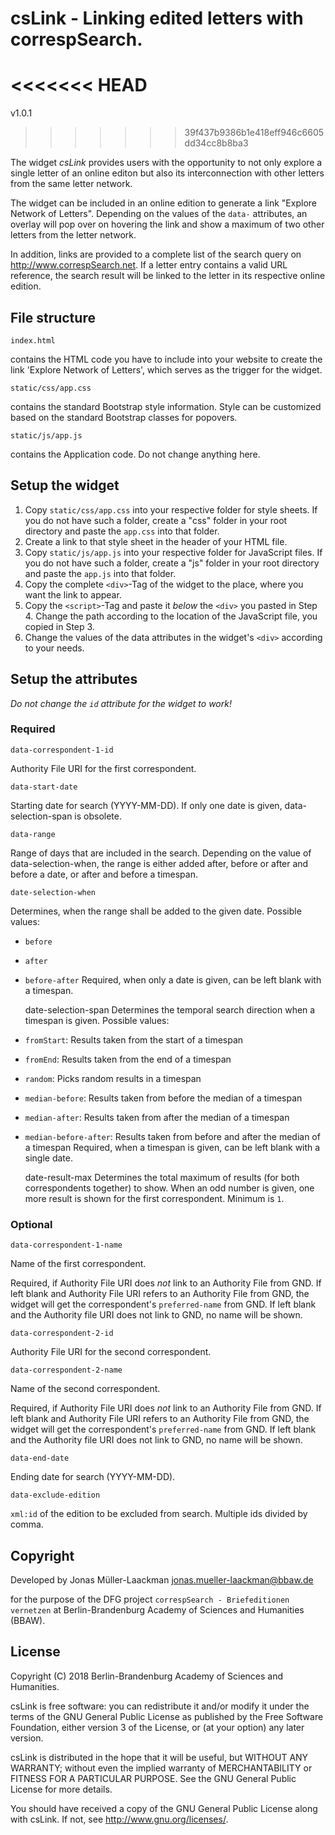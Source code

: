 # csLink - Linking edited letters with correspSearch.
<<<<<<< HEAD
=======
v1.0.1
>>>>>>> 39f437b9386b1e418eff946c6605dd34cc8b8ba3

The widget _csLink_ provides users with the opportunity
to not only explore a single letter of an online editon but also its interconnection
with other letters from the same letter network.

The widget can be included in an online edition to generate a link "Explore Network of Letters".
Depending on the values of the `data-` attributes, an overlay will pop over on
hovering the link and show a maximum of two other letters from the letter network.

In addition, links are provided to a complete list of the search query on <http://www.correspSearch.net>.
If a letter entry contains a valid URL reference, the search result will be linked
to the letter in its respective online edition.

## File structure

    index.html
contains the HTML code you have to include into your website
to create the link 'Explore Network of Letters', which serves
as the trigger for the widget.

    static/css/app.css
contains the standard Bootstrap style information. Style can be customized
based on the standard Bootstrap classes for popovers.

    static/js/app.js
contains the Application code. Do not change anything here.

## Setup the widget

1. Copy `static/css/app.css` into your respective folder for style sheets.
If you do not have such a folder, create a "css" folder in your root
directory and paste the `app.css` into that folder.
2. Create a link to that style sheet in the header of your HTML file.
3. Copy `static/js/app.js` into your respective folder for JavaScript files.
If you do not have such a folder, create a "js" folder in your root
directory and paste the `app.js` into that folder.
4. Copy the complete `<div>`-Tag of the widget to the place, where you want
the link to appear.
5. Copy the `<script>`-Tag and paste it _below_ the `<div>` you pasted in Step 4.
Change the path according to the location of the JavaScript file, you copied in Step 3.
6. Change the values of the data attributes in the widget's `<div>` according
to your needs.

## Setup the attributes
_Do not change the `id` attribute for the widget to work!_

### Required
    data-correspondent-1-id
Authority File URI for the first correspondent.

    data-start-date
Starting date for search (YYYY-MM-DD). If only one date is given, data-selection-span
is obsolete.

    data-range
Range of days that are included in the search. Depending on the value of data-selection-when,
the range is either added after, before or after and before a date, or after and before a timespan.

    date-selection-when
Determines, when the range shall be added to the given date. Possible values:
* `before`
* `after`
* `before-after`
Required, when only a date is given, can be left blank with a timespan.

    date-selection-span
Determines the temporal search direction when a timespan is given. Possible values:
* `fromStart`: Results taken from the start of a timespan
* `fromEnd`: Results taken from the end of a timespan
* `random`: Picks random results in a timespan
* `median-before`: Results taken from before the median of a timespan
* `median-after`: Results taken from after the median of a timespan
* `median-before-after`: Results taken from before and after the median of a timespan
Required, when a timespan is given, can be left blank with a single date.

    date-result-max
Determines the total maximum of results (for both correspondents together) to show.
When an odd number is given, one more result is shown for the first correspondent.
Minimum is `1`.

### Optional
    data-correspondent-1-name
Name of the first correspondent.

Required, if Authority File URI does _not_ link to an Authority File from GND.
If left blank and Authority File URI refers to an Authority File from GND,
the widget will get the correspondent's `preferred-name` from GND.
If left blank and the Authority file URI does not link to GND, no name will be shown.

    data-correspondent-2-id
Authority File URI for the second correspondent.

    data-correspondent-2-name
Name of the second correspondent.

Required, if Authority File URI does _not_ link to an Authority File from GND.
If left blank and Authority File URI refers to an Authority File from GND,
the widget will get the correspondent's `preferred-name` from GND.
If left blank and the Authority file URI does not link to GND, no name will be shown.

    data-end-date
Ending date for search (YYYY-MM-DD).

    data-exclude-edition
`xml:id` of the edition to be excluded from search. Multiple ids divided by comma.

## Copyright
Developed by
Jonas Müller-Laackman
jonas.mueller-laackman@bbaw.de

for the purpose of the DFG project
`correspSearch - Briefeditionen vernetzen`
at Berlin-Brandenburg Academy of Sciences and Humanities (BBAW).

## License

Copyright (C) 2018 Berlin-Brandenburg Academy of Sciences and Humanities.

csLink is free software: you can redistribute it and/or modify
it under the terms of the GNU General Public License as published by
the Free Software Foundation, either version 3 of the License, or
(at your option) any later version.

csLink is distributed in the hope that it will be useful,
but WITHOUT ANY WARRANTY; without even the implied warranty of
MERCHANTABILITY or FITNESS FOR A PARTICULAR PURPOSE.  See the
GNU General Public License for more details.

You should have received a copy of the GNU General Public License
along with csLink.  If not, see <http://www.gnu.org/licenses/>.
